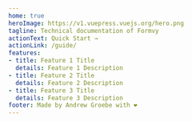 ```yaml
---
home: true
heroImage: https://v1.vuepress.vuejs.org/hero.png
tagline: Technical documentation of Formvy
actionText: Quick Start →
actionLink: /guide/
features:
- title: Feature 1 Title
  details: Feature 1 Description
- title: Feature 2 Title
  details: Feature 2 Description
- title: Feature 3 Title
  details: Feature 3 Description
footer: Made by Andrew Groebe with ❤️
---
```

